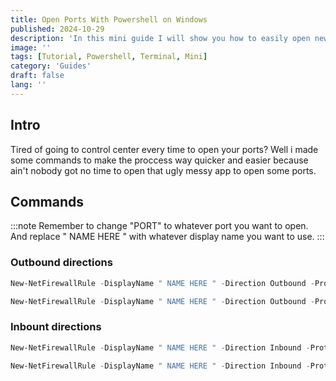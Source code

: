 ```yaml
---
title: Open Ports With Powershell on Windows
published: 2024-10-29
description: 'In this mini guide I will show you how to easily open new ports in terminal without needing to open the ugly firewall app'
image: ''
tags: [Tutorial, Powershell, Terminal, Mini]
category: 'Guides'
draft: false 
lang: ''
---
```


## Intro

Tired of going to control center every time to open your ports? Well i made some commands to make the proccess way quicker and easier because ain't nobody got no time to open that ugly messy app to open some ports.

## Commands

:::note
Remember to change "PORT" to whatever port you want to open.   
And replace " NAME HERE " with whatever display name you want to use.
:::

### Outbound directions

```powershell
New-NetFirewallRule -DisplayName " NAME HERE " -Direction Outbound -Protocol UDP -LocalPort PORT -Action allow
```
```powershell
New-NetFirewallRule -DisplayName " NAME HERE " -Direction Outbound -Protocol TCP -LocalPort PORT -Action allow
```

### Inbount directions
```powershell
New-NetFirewallRule -DisplayName " NAME HERE " -Direction Inbound -Protocol TCP -LocalPort PORT -Action allow
```
```powershell
New-NetFirewallRule -DisplayName " NAME HERE " -Direction Inbound -Protocol UDP -LocalPort PORT -Action allow
```

